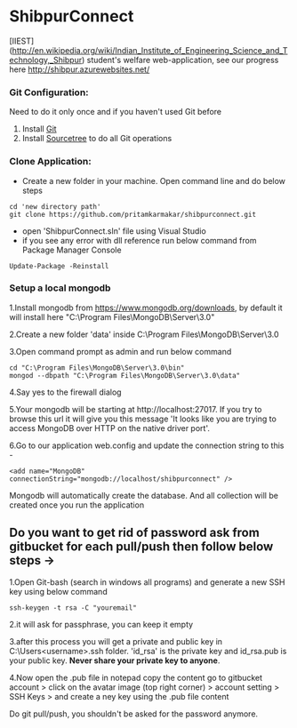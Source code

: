 # ShibpurConnect
[IIEST] (http://en.wikipedia.org/wiki/Indian_Institute_of_Engineering_Science_and_Technology,_Shibpur) student's welfare web-application, see our progress here http://shibpur.azurewebsites.net/

### Git Configuration:
Need to do it only once and if you haven't used Git before

1. Install [Git](http://git-scm.com/downloads)  
2. Install [Sourcetree](http://www.sourcetreeapp.com/) to do all Git operations 

### Clone Application:

* Create a new folder in your machine. Open command line and do below steps
```
cd 'new directory path'
git clone https://github.com/pritamkarmakar/shibpurconnect.git
```
* open 'ShibpurConnect.sln' file using Visual Studio
* if you see any error with dll reference run below command from Package Manager Console
```
Update-Package -Reinstall
```

### Setup a local mongodb
1.Install mongodb from https://www.mongodb.org/downloads, by default it will install here "C:\Program Files\MongoDB\Server\3.0"

2.Create a new folder 'data' inside C:\Program Files\MongoDB\Server\3.0

3.Open command prompt as admin and run below command
```
cd "C:\Program Files\MongoDB\Server\3.0\bin"
mongod --dbpath "C:\Program Files\MongoDB\Server\3.0\data"
```
4.Say yes to the firewall dialog

5.Your mongodb will be starting at http://localhost:27017. If you try to browse this url it will give you this message 'It looks like you are trying to access MongoDB over HTTP on the native driver port'.

6.Go to our application web.config and update the connection string to this -
```
<add name="MongoDB" connectionString="mongodb://localhost/shibpurconnect" />
```
Mongodb will automatically create the database. And all collection will be created once you run the application


## Do you want to get rid of password ask from gitbucket for each pull/push then follow below steps ->
 
1.Open Git-bash (search in windows all programs) and generate a new SSH key using below command
```
ssh-keygen -t rsa -C "youremail"
```
2.it will ask for passphrase, you can keep it empty

3.after this process you will get a private and public key in C:\Users\<username>\.ssh folder. 'id_rsa' is the private key and id_rsa.pub is your public key. **Never share your private key to anyone**.

4.Now open the .pub file in notepad copy the content go to gitbucket account  > click on the avatar image (top right corner) > account setting > SSH Keys > and create a ney key using the .pub file content 

Do git pull/push, you shouldn't be asked for the password anymore.